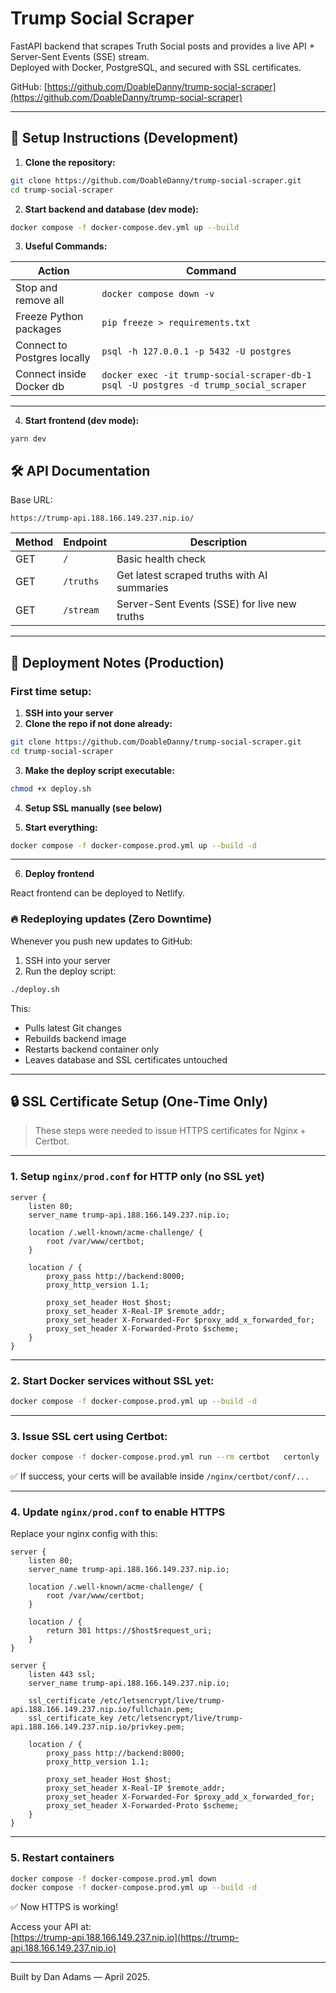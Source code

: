 # Trump Social Scraper

FastAPI backend that scrapes Truth Social posts and provides a live API + Server-Sent Events (SSE) stream.  
Deployed with Docker, PostgreSQL, and secured with SSL certificates.

GitHub: [https://github.com/DoableDanny/trump-social-scraper](https://github.com/DoableDanny/trump-social-scraper)

---

## 🚀 Setup Instructions (Development)

1. **Clone the repository:**

```bash
git clone https://github.com/DoableDanny/trump-social-scraper.git
cd trump-social-scraper
```

2. **Start backend and database (dev mode):**

```bash
docker compose -f docker-compose.dev.yml up --build
```

3. **Useful Commands:**

| Action                      | Command                                                                              |
| --------------------------- | ------------------------------------------------------------------------------------ |
| Stop and remove all         | `docker compose down -v`                                                             |
| Freeze Python packages      | `pip freeze > requirements.txt`                                                      |
| Connect to Postgres locally | `psql -h 127.0.0.1 -p 5432 -U postgres`                                              |
| Connect inside Docker db    | `docker exec -it trump-social-scraper-db-1 psql -U postgres -d trump_social_scraper` |

---

4.  **Start frontend (dev mode):**

`yarn dev`

## 🛠️ API Documentation

Base URL:

```
https://trump-api.188.166.149.237.nip.io/
```

| Method | Endpoint  | Description                                  |
| ------ | --------- | -------------------------------------------- |
| GET    | `/`       | Basic health check                           |
| GET    | `/truths` | Get latest scraped truths with AI summaries  |
| GET    | `/stream` | Server-Sent Events (SSE) for live new truths |

---

## 🐳 Deployment Notes (Production)

### First time setup:

1. **SSH into your server**
2. **Clone the repo if not done already:**

```bash
git clone https://github.com/DoableDanny/trump-social-scraper.git
cd trump-social-scraper
```

3. **Make the deploy script executable:**

```bash
chmod +x deploy.sh
```

4. **Setup SSL manually (see below)**

5. **Start everything:**

```bash
docker compose -f docker-compose.prod.yml up --build -d
```

---

6. **Deploy frontend**

React frontend can be deployed to Netlify.

### 🔥 Redeploying updates (Zero Downtime)

Whenever you push new updates to GitHub:

1. SSH into your server
2. Run the deploy script:

```bash
./deploy.sh
```

This:

- Pulls latest Git changes
- Rebuilds backend image
- Restarts backend container only
- Leaves database and SSL certificates untouched

---

## 🔒 SSL Certificate Setup (One-Time Only)

> These steps were needed to issue HTTPS certificates for Nginx + Certbot.

---

### 1. Setup `nginx/prod.conf` for HTTP only (no SSL yet)

```nginx
server {
    listen 80;
    server_name trump-api.188.166.149.237.nip.io;

    location /.well-known/acme-challenge/ {
        root /var/www/certbot;
    }

    location / {
        proxy_pass http://backend:8000;
        proxy_http_version 1.1;

        proxy_set_header Host $host;
        proxy_set_header X-Real-IP $remote_addr;
        proxy_set_header X-Forwarded-For $proxy_add_x_forwarded_for;
        proxy_set_header X-Forwarded-Proto $scheme;
    }
}
```

---

### 2. Start Docker services without SSL yet:

```bash
docker compose -f docker-compose.prod.yml up --build -d
```

---

### 3. Issue SSL cert using Certbot:

```bash
docker compose -f docker-compose.prod.yml run --rm certbot   certonly   --webroot   --webroot-path=/var/www/certbot   --email your@email.com   --agree-tos   --no-eff-email   -d trump-api.188.166.149.237.nip.io
```

✅ If success, your certs will be available inside `/nginx/certbot/conf/...`

---

### 4. Update `nginx/prod.conf` to enable HTTPS

Replace your nginx config with this:

```nginx
server {
    listen 80;
    server_name trump-api.188.166.149.237.nip.io;

    location /.well-known/acme-challenge/ {
        root /var/www/certbot;
    }

    location / {
        return 301 https://$host$request_uri;
    }
}

server {
    listen 443 ssl;
    server_name trump-api.188.166.149.237.nip.io;

    ssl_certificate /etc/letsencrypt/live/trump-api.188.166.149.237.nip.io/fullchain.pem;
    ssl_certificate_key /etc/letsencrypt/live/trump-api.188.166.149.237.nip.io/privkey.pem;

    location / {
        proxy_pass http://backend:8000;
        proxy_http_version 1.1;

        proxy_set_header Host $host;
        proxy_set_header X-Real-IP $remote_addr;
        proxy_set_header X-Forwarded-For $proxy_add_x_forwarded_for;
        proxy_set_header X-Forwarded-Proto $scheme;
    }
}
```

---

### 5. Restart containers

```bash
docker compose -f docker-compose.prod.yml down
docker compose -f docker-compose.prod.yml up --build -d
```

✅ Now HTTPS is working!

Access your API at:  
[https://trump-api.188.166.149.237.nip.io](https://trump-api.188.166.149.237.nip.io)

---

Built by Dan Adams — April 2025.
